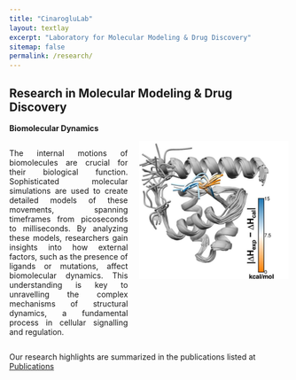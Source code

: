 ```yaml
---
title: "CinarogluLab"
layout: textlay
excerpt: "Laboratory for Molecular Modeling & Drug Discovery"
sitemap: false
permalink: /research/
---
```


## Research in Molecular Modeling & Drug Discovery


**Biomolecular Dynamics**

<div style="display: flex; flex-wrap: wrap; justify-content: space-between;">

<div style="flex: 1; text-align: justify; margin-right: 20px;">

The internal motions of biomolecules are crucial for their biological function. Sophisticated molecular simulations are used to create detailed models of these movements, spanning timeframes from picoseconds to milliseconds. By analyzing these models, researchers gain insights into how external factors, such as the presence of ligands or mutations, affect biomolecular dynamics. This understanding is key to unravelling the complex mechanisms of structural dynamics, a fundamental process in cellular signalling and regulation.

</div>

<div style="flex: 0 0 auto;">

<img src="https://raw.githubusercontent.com/CinarogluLab/cinaroglulab.github.io/main/images/images-0003.jpeg" alt="Biomolecular Dynamics" style="height: 250px;">

</div>
</div>


Our research highlights are summarized in the publications listed at <a href="{{ site.url }}{{ site.baseurl }}/publications">Publications</a> 
